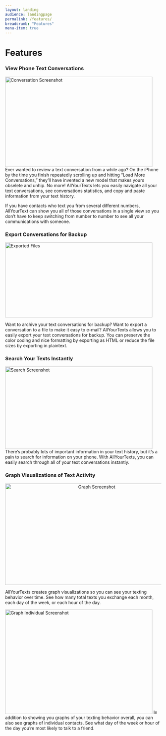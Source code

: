 ```yaml
---
layout: landing
audience: landingpage
permalink: /features/
breadcrumb: "Features"
menu-item: true
---
```


<div class="page type-page status-publish hentry">
   <h1 class="entry-title">Features</h1>
   <div class="entry-content">
      <h3 style="clear: both;">View Phone Text Conversations</h3>
      <p><a href="{{site.basurl}}/images/conversation_screenshot.png">
            <img class="alignright size-medium wp-image-401" title="Conversation Screenshot" src="{{site.basurl}}/images/conversation_screenshot-475x290.png" alt="Conversation Screenshot" width="475" height="290">
          </a>
          Ever wanted to review a text conversation from a while ago? On the iPhone by the time you finish repeatedly scrolling up and hitting “Load More Conversations,” they’ll have invented a new model that makes yours obselete and unhip. No more! AllYourTexts lets you easily navigate all your text conversations, see conversations statistics, and copy and paste information from your text history.
      </p>
      <p>If you have contacts who text you from several different numbers, AllYourText can show you all of those conversations in a single view so you don’t have to keep switching from number to number to see all your communications with someone.
      </p>
      <h3 style="clear: both;">Export Conversations for Backup</h3>
      <p><a href="{{site.basurl}}/images/exported_screenshot.png">
          <img class="alignleft" title="Exported Screenshot" src="{{site.basurl}}/images/exported_screenshot-475x241.png" alt="Exported Files" width="475" height="241"></a>
      </p>
      <p>Want to archive your text conversations for backup? Want to export a conversation to a file to make it easy to e-mail? AllYourTexts allows you to easily export your text conversations for backup. You can preserve the color coding and nice formatting by exporting as HTML or reduce the file sizes by exporting in plaintext.
      </p>
      <h3 style="clear: both;">Search Your Texts Instantly</h3>
      <p><a href="{{site.basurl}}/images/search2_screenshot.png">
          <img class="size-medium wp-image-378 alignright" title="Search Screenshot" src="{{site.basurl}}/images/search2_screenshot-475x265.png" alt="Search Screenshot" width="475" height="265"></a>
          There’s probably lots of important information in your text history, but it’s a pain to search for information on your phone. With AllYourTexts, you can easily search through all of your text conversations instantly.
      </p>
      <h3 style="clear: both;">Graph Visualizations of Text Activity</h3>
      <p style="text-align: center;"><a href="{{site.basurl}}/images/graph_screenshot.png"><img class="alignnone size-medium wp-image-382 aligncenter" title="Graph Screenshot" src="{{site.basurl}}/images/graph_screenshot-575x326.png" alt="Graph Screenshot" width="575" height="326"></a>
      </p>
      <p>AllYourTexts creates graph visualizations so you can see your texting behavior over time. See how many total texts you exchange each month, each day of the week, or each hour of the day.
      </p>
      <p><a href="{{site.basurl}}/images/graph_anna_screenshot.png">
          <img class="size-medium wp-image-389 alignright" title="Graph Screenshot #2" src="{{site.basurl}}/images/graph_anna_screenshot-475x336.png" alt="Graph Individual Screenshot" width="475" height="336"></a>
          In addition to showing you graphs of your texting behavior overall, you can also see graphs of individual contacts. See what day of the week or hour of the day you’re most likely to talk to a friend.
      </p>
   </div>
   <!-- .entry-content -->
</div>